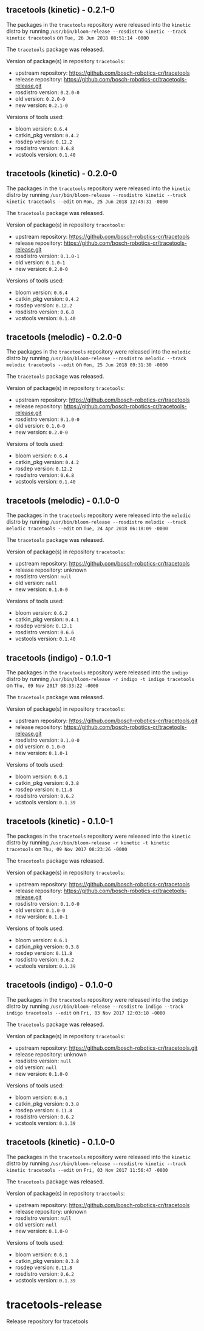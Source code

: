 ## tracetools (kinetic) - 0.2.1-0

The packages in the `tracetools` repository were released into the `kinetic` distro by running `/usr/bin/bloom-release --rosdistro kinetic --track kinetic tracetools` on `Tue, 26 Jun 2018 08:51:14 -0000`

The `tracetools` package was released.

Version of package(s) in repository `tracetools`:

- upstream repository: https://github.com/bosch-robotics-cr/tracetools
- release repository: https://github.com/bosch-robotics-cr/tracetools-release.git
- rosdistro version: `0.2.0-0`
- old version: `0.2.0-0`
- new version: `0.2.1-0`

Versions of tools used:

- bloom version: `0.6.4`
- catkin_pkg version: `0.4.2`
- rosdep version: `0.12.2`
- rosdistro version: `0.6.8`
- vcstools version: `0.1.40`


## tracetools (kinetic) - 0.2.0-0

The packages in the `tracetools` repository were released into the `kinetic` distro by running `/usr/bin/bloom-release --rosdistro kinetic --track kinetic tracetools --edit` on `Mon, 25 Jun 2018 12:49:31 -0000`

The `tracetools` package was released.

Version of package(s) in repository `tracetools`:

- upstream repository: https://github.com/bosch-robotics-cr/tracetools
- release repository: https://github.com/bosch-robotics-cr/tracetools-release.git
- rosdistro version: `0.1.0-1`
- old version: `0.1.0-1`
- new version: `0.2.0-0`

Versions of tools used:

- bloom version: `0.6.4`
- catkin_pkg version: `0.4.2`
- rosdep version: `0.12.2`
- rosdistro version: `0.6.8`
- vcstools version: `0.1.40`


## tracetools (melodic) - 0.2.0-0

The packages in the `tracetools` repository were released into the `melodic` distro by running `/usr/bin/bloom-release --rosdistro melodic --track melodic tracetools --edit` on `Mon, 25 Jun 2018 09:31:30 -0000`

The `tracetools` package was released.

Version of package(s) in repository `tracetools`:

- upstream repository: https://github.com/bosch-robotics-cr/tracetools
- release repository: https://github.com/bosch-robotics-cr/tracetools-release.git
- rosdistro version: `0.1.0-0`
- old version: `0.1.0-0`
- new version: `0.2.0-0`

Versions of tools used:

- bloom version: `0.6.4`
- catkin_pkg version: `0.4.2`
- rosdep version: `0.12.2`
- rosdistro version: `0.6.8`
- vcstools version: `0.1.40`


## tracetools (melodic) - 0.1.0-0

The packages in the `tracetools` repository were released into the `melodic` distro by running `/usr/bin/bloom-release --rosdistro melodic --track melodic tracetools --edit` on `Tue, 24 Apr 2018 06:18:09 -0000`

The `tracetools` package was released.

Version of package(s) in repository `tracetools`:

- upstream repository: https://github.com/bosch-robotics-cr/tracetools
- release repository: unknown
- rosdistro version: `null`
- old version: `null`
- new version: `0.1.0-0`

Versions of tools used:

- bloom version: `0.6.2`
- catkin_pkg version: `0.4.1`
- rosdep version: `0.12.1`
- rosdistro version: `0.6.6`
- vcstools version: `0.1.40`


## tracetools (indigo) - 0.1.0-1

The packages in the `tracetools` repository were released into the `indigo` distro by running `/usr/bin/bloom-release -r indigo -t indigo tracetools` on `Thu, 09 Nov 2017 08:33:22 -0000`

The `tracetools` package was released.

Version of package(s) in repository `tracetools`:

- upstream repository: https://github.com/bosch-robotics-cr/tracetools.git
- release repository: https://github.com/bosch-robotics-cr/tracetools-release.git
- rosdistro version: `0.1.0-0`
- old version: `0.1.0-0`
- new version: `0.1.0-1`

Versions of tools used:

- bloom version: `0.6.1`
- catkin_pkg version: `0.3.8`
- rosdep version: `0.11.8`
- rosdistro version: `0.6.2`
- vcstools version: `0.1.39`


## tracetools (kinetic) - 0.1.0-1

The packages in the `tracetools` repository were released into the `kinetic` distro by running `/usr/bin/bloom-release -r kinetic -t kinetic tracetools` on `Thu, 09 Nov 2017 08:23:26 -0000`

The `tracetools` package was released.

Version of package(s) in repository `tracetools`:

- upstream repository: https://github.com/bosch-robotics-cr/tracetools
- release repository: https://github.com/bosch-robotics-cr/tracetools-release.git
- rosdistro version: `0.1.0-0`
- old version: `0.1.0-0`
- new version: `0.1.0-1`

Versions of tools used:

- bloom version: `0.6.1`
- catkin_pkg version: `0.3.8`
- rosdep version: `0.11.8`
- rosdistro version: `0.6.2`
- vcstools version: `0.1.39`


## tracetools (indigo) - 0.1.0-0

The packages in the `tracetools` repository were released into the `indigo` distro by running `/usr/bin/bloom-release --rosdistro indigo --track indigo tracetools --edit` on `Fri, 03 Nov 2017 12:03:18 -0000`

The `tracetools` package was released.

Version of package(s) in repository `tracetools`:

- upstream repository: https://github.com/bosch-robotics-cr/tracetools.git
- release repository: unknown
- rosdistro version: `null`
- old version: `null`
- new version: `0.1.0-0`

Versions of tools used:

- bloom version: `0.6.1`
- catkin_pkg version: `0.3.8`
- rosdep version: `0.11.8`
- rosdistro version: `0.6.2`
- vcstools version: `0.1.39`


## tracetools (kinetic) - 0.1.0-0

The packages in the `tracetools` repository were released into the `kinetic` distro by running `/usr/bin/bloom-release --rosdistro kinetic --track kinetic tracetools --edit` on `Fri, 03 Nov 2017 11:56:47 -0000`

The `tracetools` package was released.

Version of package(s) in repository `tracetools`:

- upstream repository: https://github.com/bosch-robotics-cr/tracetools
- release repository: unknown
- rosdistro version: `null`
- old version: `null`
- new version: `0.1.0-0`

Versions of tools used:

- bloom version: `0.6.1`
- catkin_pkg version: `0.3.8`
- rosdep version: `0.11.8`
- rosdistro version: `0.6.2`
- vcstools version: `0.1.39`


# tracetools-release
Release repository for tracetools
